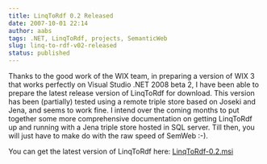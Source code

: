 ```yaml
---
title: LinqToRdf 0.2 Released
date: 2007-10-01 22:14
author: aabs
tags: .NET, LinqToRdf, projects, SemanticWeb
slug: linq-to-rdf-v02-released
status: published
---
```


Thanks to the good work of the WIX team, in preparing a version of WIX 3 that works perfectly on Visual Studio .NET 2008 beta 2, I have been able to prepare the latest release version of LinqToRdf for download. This version has been (partially) tested using a remote triple store based on Joseki and Jena, and seems to work fine. I intend over the coming months to put together some more comprehensive documentation on getting LinqToRdf up and running with a Jena triple store hosted in SQL server.
Till then, you will just have to make do with the raw speed of SemWeb :-).

You can get the latest version of LinqToRdf here: [LinqToRdf-0.2.msi](http://linqtordf.googlecode.com/files/LinqToRdf-0.2.msi)
